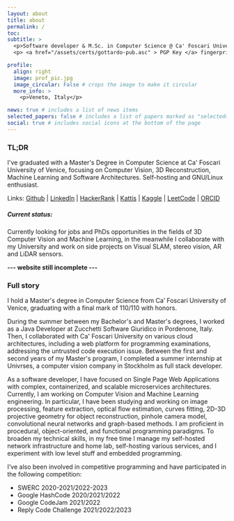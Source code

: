 ```yaml
---
layout: about
title: about
permalink: /
toc:
subtitle: >
  <p>Software developer & M.Sc. in Computer Science @ Ca' Foscari University of Venice </p>
  <p> <a href="/assets/certs/gottardo-pub.asc" > PGP Key </a> fingerprint: 71B9EC0B7E183D50B9985CA5DE55F626FCF4E95E</p>

profile:
  align: right
  image: prof_pic.jpg
  image_circular: False # crops the image to make it circular
  more_info: >
    <p>Veneto, Italy</p>

news: true # includes a list of news items
selected_papers: false # includes a list of papers marked as "selected={true}"
social: true # includes social icons at the bottom of the page
---
```


### TL;DR

I've graduated with a Master's Degree in Computer Science at Ca' Foscari University of Venice, focusing on Computer Vision, 3D Reconstruction, Machine Learning and Software Architectures.
Self-hosting and GNU/Linux enthusiast.

Links:
[Github](https://github.com/Gotti27) |
[LinkedIn](https://www.linkedin.com/in/mario-gottardo-744b201a3/?locale=en_US) |
[HackerRank](https://www.hackerrank.com/h879088) |
[Kattis](https://open.kattis.com/users/mario-gottardo) |
[Kaggle](https://www.kaggle.com/gotti27) |
[LeetCode](https://leetcode.com/u/gotti27) |
[ORCID](https://orcid.org/0009-0009-1826-4059)

##### Current status:

Currently looking for jobs and PhDs opportunities in the fields of 3D Computer Vision and Machine Learning, in the meanwhile I collaborate with my University and work on side projects on Visual SLAM, stereo vision, AR and LiDAR sensors.

**--- website still incomplete ---**

### Full story

I hold a Master's degree in Computer Science from Ca’ Foscari University of Venice, graduating with a final mark of 110/110 with honors.

During the summer between my Bachelor's and Master's degrees, I worked as a Java Developer at Zucchetti Software Giuridico in Pordenone, Italy. Then, I collaborated with Ca' Foscari University on various cloud architectures, including a web platform for programming examinations, addressing the untrusted code execution issue.
Between the first and second years of my Master's program, I completed a summer internship at Univrses, a computer vision company in Stockholm as full stack developer.

As a software developer, I have focused on Single Page Web Applications with complex, containerized, and scalable microservices architectures. Currently, I am working on Computer Vision and Machine Learning engineering. In particular, I have been studying and working on image processing, feature extraction, optical flow estimation, curves fitting, 2D-3D projective geometry for object reconstruction, pinhole camera model, convolutional neural networks and graph-based methods.
I am proficient in procedural, object-oriented, and functional programming paradigms.
To broaden my technical skills, in my free time I manage my self-hosted network infrastructure and home lab, self-hosting various services, and I experiment with low level stuff and embedded programming.

I’ve also been involved in competitive programming and have participated in the following competition:

- SWERC 2020-2021/2022-2023
- Google HashCode 2020/2021/2022
- Google CodeJam 2021/2022
- Reply Code Challenge 2021/2022/2023

<!--
<i> If an "HR" does not take the time to read your whole CV, they have an attention disorder and you dodged a bullet </i>

-->
